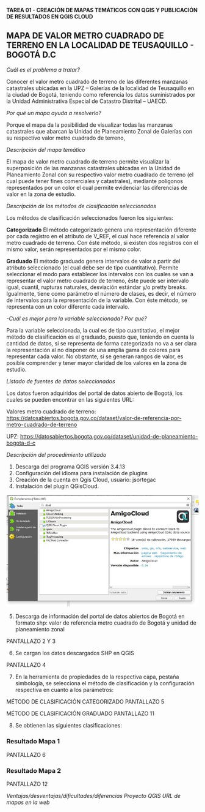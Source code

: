 **TAREA 01 - CREACIÓN DE MAPAS TEMÁTICOS CON QGIS Y PUBLICACIÓN DE RESULTADOS EN QGIS CLOUD**

## MAPA DE VALOR METRO CUADRADO DE TERRENO EN LA LOCALIDAD DE TEUSAQUILLO - BOGOTÁ D.C

*Cuál es el problema a tratar?*

Conocer el valor metro cuadrado de terreno de las diferentes manzanas catastrales ubicadas en la UPZ – Galerías de la localidad de Teusaquillo en la ciudad de Bogotá, teniendo como referencia los datos suministrados por la Unidad Administrativa Especial de Catastro Distrital – UAECD. 

*Por qué un mapa ayuda a resolverlo?*

Porque el mapa da la posibilidad de visualizar todas las manzanas catastrales que abarcan la Unidad de Planeamiento Zonal de Galerías con su respectivo valor metro cuadrado de terreno,  

*Descripción del mapa temático*

El mapa de valor metro cuadrado de terreno permite visualizar la superposición de las manzanas catastrales ubicadas en la Unidad de Planeamiento Zonal con su respectivo valor metro cuadrado de terreno  (el cual puede tener fines comerciales y catastrales), mediante polígonos representados por un color el cual permite evidenciar las diferencias de valor en la zona de estudio.

*Descripción de los métodos de clasificación seleccionados*

Los métodos de clasificación seleccionados fueron los siguientes:

**Categorizado**
El método categorizado genera una representación diferente por cada registro en el atributo de V_REF, el cual hace referencia al valor metro cuadrado de terreno. Con éste método, si existen dos registros con el mismo valor, serán representados por el mismo color.

**Graduado**
El método graduado genera intervalos de valor a partir del atributo seleccionado (el cual debe ser de tipo cuantitativo). Permite seleccionar el modo para establecer los intervalos con los cuales se van a representar el valor metro cuadrado de terreno, éste puede ser intervalo igual, cuantil, rupturas naturales, desviación estándar y/o pretty breaks. Igualmente, tiene como parámetro el número de clases, es decir, el número de intervalos para la representación de la variable. Con éste método, se representa con un color diferente cada intervalo. 

*-Cuál es mejor para la variable seleccionada? Por qué?*

Para la variable seleccionada, la cual es de tipo cuantitativo, el mejor método de clasificación es el graduado, puesto que, teniendo en cuenta la cantidad de datos, si se representa de forma categorizada no va a ser clara la representación al no disponer de una amplia gama de colores para representar cada valor. No obstante, si se generan rangos de valor, es posible comprender y tener mayor claridad de los valores en la zona de estudio. 

*Listado de fuentes de datos seleccionados*

Los datos fueron adquiridos del portal de datos abierto de Bogotá, los cuales se pueden encontrar en las siguientes URL:

Valores metro cuadrado de terreno:
https://datosabiertos.bogota.gov.co/dataset/valor-de-referencia-por-metro-cuadrado-de-terreno

UPZ:
https://datosabiertos.bogota.gov.co/dataset/unidad-de-planeamiento-bogota-d-c

*Descripción del procedimiento utilizado*

1.	Descarga del programa QGIS versión 3.4.13
2.	Configuración del idioma para instalación de plugins
3.	Creación de la cuenta en Qgis Cloud, usuario: jsortegac
4.	Instalación del plugin QGisCloud.

![img1](PANTALLAZOS/PANTALLAZO1.JPG)

5.	Descarga de información del portal de datos abiertos de Bogotá en formato shp: valor de referencia metro cuadrado de Bogotá y unidad de planeamiento zonal

PANTALLAZO 2 Y 3

6.	Se cargan los datos descargados SHP en QGIS

PANTALLAZO 4

7.	En la herramienta de propiedades de la respectiva capa, pestaña simbología, se selecciona el método de clasificación y la configuración respectiva en cuanto a los parámetros: 

MÉTODO DE CLASIFICACIÓN CATEGORIZADO
PANTALLAZO 5

MÉTODO DE CLASIFICACIÓN GRADUADO 
PANTALLAZO 11

8.	 Se obtienen las siguientes clasificaciones:

### Resultado Mapa 1

PANTALLAZO 6

### Resultado Mapa 2
PANTALLAZO 12



*Ventajas/desventajas/dificultades/diferencias*
*Proyecto QGIS*
*URL de mapas en la web*
